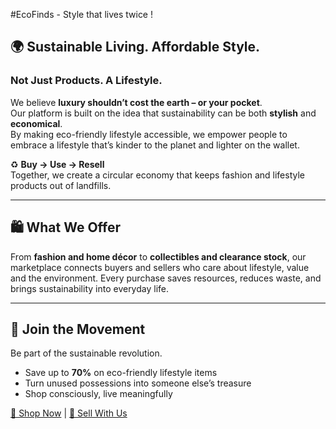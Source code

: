#EcoFinds - Style that lives twice !

## 🌍 Sustainable Living. Affordable Style.

### Not Just Products. A Lifestyle.  

We believe **luxury shouldn’t cost the earth – or your pocket**.  
Our platform is built on the idea that sustainability can be both **stylish** and **economical**.  
By making eco-friendly lifestyle accessible, we empower people to embrace a lifestyle that’s kinder to the planet and lighter on the wallet.  

♻️ **Buy → Use → Resell**  
Together, we create a circular economy that keeps fashion and lifestyle products out of landfills.  

---

## 🛍 What We Offer
From **fashion and home décor** to **collectibles and clearance stock**, our marketplace connects buyers and sellers who care about lifestyle, value and the environment. Every purchase saves resources, reduces waste, and brings sustainability into everyday life.  

---

## 🚀 Join the Movement
Be part of the sustainable revolution.  
- Save up to **70%** on eco-friendly lifestyle items  
- Turn unused possessions into someone else’s treasure  
- Shop consciously, live meaningfully  

[🛒 Shop Now](#) | [🤝 Sell With Us](#)  


